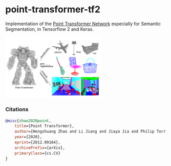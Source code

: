 # point-transformer-tf2
Implementation of the <a href="https://arxiv.org/abs/2012.09164">Point Transformer Network</a> especially for Semantic Segmentation, in Tensorflow 2 and Keras.

<img src="./point-transformer.gif" width="300px"></img>

### Citations
```bibtex
@misc{zhao2020point,
    title={Point Transformer}, 
    author={Hengshuang Zhao and Li Jiang and Jiaya Jia and Philip Torr and Vladlen Koltun},
    year={2020},
    eprint={2012.09164},
    archivePrefix={arXiv},
    primaryClass={cs.CV}
}
```
